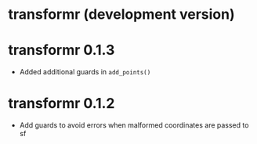 # transformr (development version)

# transformr 0.1.3

* Added additional guards in `add_points()`

# transformr 0.1.2

* Add guards to avoid errors when malformed coordinates are passed to sf
